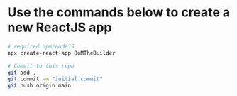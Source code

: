 # Use the commands below to create a new ReactJS app

```sh
# required npm/nodeJS
npx create-react-app BoMTheBuilder

# Commit to this repo
git add .
git commit -m "initial commit"
git push origin main
```